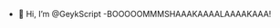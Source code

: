 - 👋 Hi, I’m @GeykScript
-BOOOOOMMMSHAAAKAAAALAAAAKAAA!
<!---
GeykScript/GeykScript is a ✨ special ✨ repository because its `README.md` (this file) appears on your GitHub profile.
You can click the Preview link to take a look at your changes.
--->
